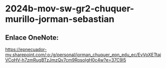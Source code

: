 # 2024b-mov-sw-gr2-chuquer-murillo-jorman-sebastian

## Enlace OneNote:
https://epnecuador-my.sharepoint.com/:o:/g/personal/jorman_chuquer_epn_edu_ec/EvVoXETtajVCoHV-h7zmRugBTzJmzQv7cm9RosoIgH0c4w?e=37C9l5
